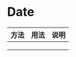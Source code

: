 # Date

| 方法 | 用法 | 说明 |
| ---- | ---- | ---- |
|      |      |      |
|      |      |      |
|      |      |      |

